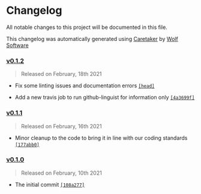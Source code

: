# Changelog

All notable changes to this project will be documented in this file.


This changelog was automatically generated using [Caretaker](https://github.com/DevelopersToolbox/caretaker) by [Wolf Software](https://github.com/WolfSoftware)

### [v0.1.2](https://github.com/GitToolbox/git-hook-multiplexer/compare/v0.1.1...v0.1.2)

> Released on February, 18th 2021

- Fix some linting issues and documentation errors [`[head]`](https://github.com/GitToolbox/git-hook-multiplexer/commit/)

- Add a new travis job to run github-linguist for information only [`[4a3699f]`](https://github.com/GitToolbox/git-hook-multiplexer/commit/4a3699f8ba555c0433121e0a70aa600e257f2f71)

### [v0.1.1](https://github.com/GitToolbox/git-hook-multiplexer/compare/v0.1.0...v0.1.1)

> Released on February, 16th 2021

- Minor cleanup to the code to bring it in line with our coding standards [`[177abb0]`](https://github.com/GitToolbox/git-hook-multiplexer/commit/177abb0a94d254313d19dcea3704a9dce56084fc)

### [v0.1.0](https://github.com/GitToolbox/git-hook-multiplexer/releases/v0.1.0)

> Released on February, 10th 2021

- The initial commit [`[108a277]`](https://github.com/GitToolbox/git-hook-multiplexer/commit/108a277a368b6e0924663bf16c73dbef0abea46e)

